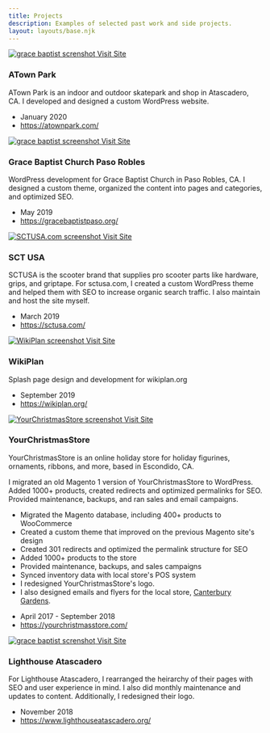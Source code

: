 ```yaml
---
title: Projects
description: Examples of selected past work and side projects.
layout: layouts/base.njk
---
```


<article class="work-card">
  <a href="https://atownpark.com/">
    <img src="/images/work/atownpark-screenshot.png" alt="grace baptist screnshot">
    <span>Visit Site</span></a>

  <h3>ATown Park</h3>
  <div class="work-info">
    <p>
      ATown Park is an indoor and outdoor skatepark and shop in Atascadero, CA.
      I developed and designed a custom WordPress website.</p>
    <ul>
      <li>January 2020</li>
      <li><a href="https://atownpark.com/">https://atownpark.com/</a></li>
    </ul>
  </div>
</article>

<article class="work-card">
  <a href="https://gracebaptistpaso.org/">
    <img src="/images/work/grace-baptist-screenshot.png" alt="grace baptist screenshot">
    <span>Visit Site</span></a>
  <h3>Grace Baptist Church Paso Robles</h3>
  <div class="work-info">
    <p>WordPress development for Grace Baptist Church in Paso Robles, CA. I designed a custom theme, organized the
      content into pages and categories, and optimized SEO.</p>
    <ul>
      <li>May 2019</li>
      <li><a href="https://gracebaptistpaso.org/">https://gracebaptistpaso.org/</a></li>
    </ul>
  </div>
</article>
<article class="work-card">
  <a href="https://sctusa.com/">
    <img src="/images/work/sctusa-screenshot.png" alt="SCTUSA.com screenshot">
    <span>Visit Site</span></a>
  <h3>SCT USA</h3>
  <div class="work-info">
    <p>
      SCTUSA is the scooter brand that supplies pro scooter parts like hardware, grips, and griptape.
      For sctusa.com, I created a custom WordPress theme and helped them with SEO to increase organic search traffic.
      I also maintain and host the site myself.
    </p>
    <ul>
      <li>March 2019</li>
      <li><a href="https://sctusa.com/">https://sctusa.com/</a></li>
    </ul>
  </div>
</article>


<article class="work-card">
   <a href="https://wikiplan.org/">
  <img src="/images/work/wikiplan-screenshot.png" alt="WikiPlan screenshot">
      <span>Visit Site</span></a>
  <h3>WikiPlan</h3>
  <div class="work-info">
  <p>Splash page design and development for wikiplan.org</p>
      <ul>
      <li>September 2019</li>
      <li><a href="https://wikiplan.org/">https://wikiplan.org/</a></li>
    </ul>
    </div>
</article>

<article class="work-card">
  <a href="https://yourchristmasstore.com/">
  <img src="/images/work/ycs-screenshot.png" alt="YourChristmasStore screenshot">
      <span>Visit Site</span></a>
  <h3>YourChristmasStore</h3>

  <div class="work-info">
    <div>
    <p>YourChristmasStore is an online holiday store for holiday figurines, ornaments, ribbons, and more, based in Escondido, CA.</p>
      <p>
        I migrated an old Magento 1 version of YourChristmasStore to WordPress. Added 1000+ products, created redirects and optimized permalinks for SEO. Provided maintenance, backups, and ran sales and email campaigns.
      </p>
      <ul>
        <li>Migrated the Magento database, including 400+ products to WooCommerce</li>
        <li>Created a custom theme that improved on the previous Magento site's design</li>
        <li>Created 301 redirects and optimized the permalink structure for SEO</li>
        <li>Added 1000+ products to the store</li>
        <li>Provided maintenance, backups, and sales campaigns</li>
        <li>Synced inventory data with local store's POS system</li>
        <li>I redesigned YourChristmasStore's logo. </li>
        <li>I also designed emails and flyers for the local store, <a href="https://canterburygardens.com">Canterbury Gardens</a>.</li>
      </ul>
    </div>
    <ul>
      <li>April 2017 - September 2018</li>
      <li><a href="https://yourchristmasstore.com/">https://yourchristmasstore.com/</a></li>
    </ul>
</article>


<article class="work-card">
  <a href="https://www.lighthouseatascadero.org/">
    <img src="/images/work/lighthouse-screenshot.png" alt="grace baptist screnshot">
      <span>Visit Site</span></a>
  <h3>Lighthouse Atascadero</h3>
  <div class="work-info">
  For Lighthouse Atascadero, I rearranged the heirarchy of their pages with SEO and user experience in mind.
  I also did monthly maintenance and updates to content. Additionally, I redesigned their logo.
      <ul>
      <li>November 2018</li>
      <li><a href="https://www.lighthouseatascadero.org/">https://www.lighthouseatascadero.org/</a></li>
    </ul>
</article>
